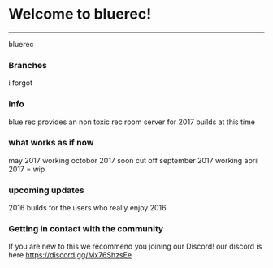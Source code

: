 # Welcome to bluerec!
---
bluerec

### Branches
i forgot

### info
blue rec provides an non toxic rec room server for 2017 builds at this time


### what works as if now

may 2017 working
octobor 2017 soon cut off
september 2017 working
april 2017 = wip

### upcoming updates
2016 builds for the users who really enjoy 2016

### Getting in contact with the community

If you are new to this we recommend you joining our Discord!
our discord is here
https://discord.gg/Mx76ShzsEe

